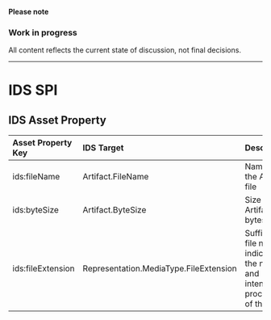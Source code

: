 **Please note**

### Work in progress

All content reflects the current state of discussion, not final decisions.

---

# IDS SPI

## IDS Asset Property

| Asset Property Key | IDS Target |  Description |
|:---|:---|:---|
| ids:fileName | Artifact.FileName | Name of the Artifact file |
| ids:byteSize | Artifact.ByteSize | Size of the Artifact in bytes |
| ids:fileExtension | Representation.MediaType.FileExtension | Suffix of a file name, indicating the nature and intended processing of the file |
